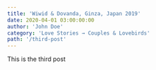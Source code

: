 ```yaml
---
title: 'Wiwid & Dovanda, Ginza, Japan 2019'
date: 2020-04-01 03:00:00:00
author: 'John Doe'
category: 'Love Stories → Couples & Lovebirds'
path: '/third-post'
---
```


This is the third post